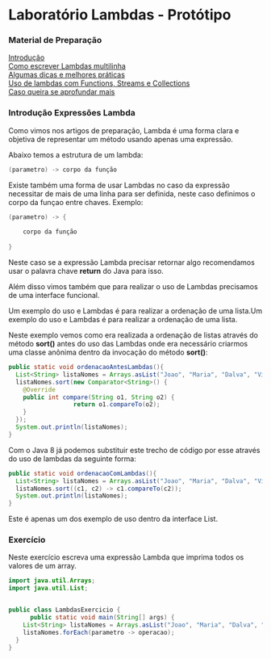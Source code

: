 # Laboratório Lambdas - Protótipo

### Material de Preparação

[Introdução](http://blog.gabrielamorim.com/java-8-expressoes-lambda-closures-interfaces-funcionais-e-um-pouco-mais/)<br/>
[Como escrever Lambdas multilinha](https://www.gunnargissel.com/how-to-write-a-multiline-lambda-in-java8.html)<br/>
[Algumas dicas e melhores práticas](https://www.baeldung.com/java-8-lambda-expressions-tips)<br/>
[Uso de lambdas com Functions, Streams e Collections](https://rodrigouchoa.wordpress.com/2014/05/20/novidades-do-java-8-lambda-expressions/)<br/>
[Caso queira se aprofundar mais](https://www.oracle.com/webfolder/technetwork/tutorials/obe/java/Lambda-QuickStart/index.html)

### Introdução Expressões Lambda
Como vimos nos artigos de preparação, Lambda é uma forma clara e objetiva de representar um método usando apenas uma expressão.

Abaixo temos a estrutura de um lambda:
```java
(parametro) -> corpo da função 
```

Existe também uma forma de usar Lambdas no caso da expressão necessitar de mais de uma linha para ser definida, neste caso definimos o corpo da funçao entre chaves.
Exemplo:
```java
(parametro) -> {
    
    corpo da função
    
} 
```

Neste caso se a expressão Lambda precisar retornar algo recomendamos usar o palavra chave **return** do Java para isso. 

Além disso vimos também que para realizar o uso de Lambdas precisamos de uma interface funcional.

Um exemplo do uso e Lambdas é para realizar a ordenação de uma lista.Um exemplo do uso e Lambdas é para realizar a ordenação de uma lista.

Neste exemplo vemos como era realizada a ordenação de listas através do método **sort()** antes do uso das Lambdas onde era necessário criarmos uma classe anônima dentro da invocação do método  **sort()**:

```java
public static void ordenacaoAntesLambdas(){
  List<String> listaNomes = Arrays.asList("Joao", "Maria", "Dalva", "Vilma", "Carlos", "Roberto");
  listaNomes.sort(new Comparator<String>() {
    @Override
    public int compare(String o1, String o2) {
                  return o1.compareTo(o2);
    }
  });
  System.out.println(listaNomes);
}
```

Com o Java 8 já podemos substituir este trecho de código por esse através do uso de lambdas da seguinte forma:
```java
public static void ordenacaoComLambdas(){
  List<String> listaNomes = Arrays.asList("Joao", "Maria", "Dalva", "Vilma", "Carlos", "Roberto");
  listaNomes.sort((c1, c2) -> c1.compareTo(c2));
  System.out.println(listaNomes);
}
```
Este é apenas um dos exemplo de uso dentro da interface List.

### Exercício
Neste exercício escreva uma expressão Lambda que imprima todos os valores de um array.

```java
import java.util.Arrays;
import java.util.List;


public class LambdasExercicio {
      public static void main(String[] args) {
    List<String> listaNomes = Arrays.asList("Joao", "Maria", "Dalva", "Vilma", "Carlos", "Roberto");
    listaNomes.forEach(parametro -> operacao);
  }
}
```
